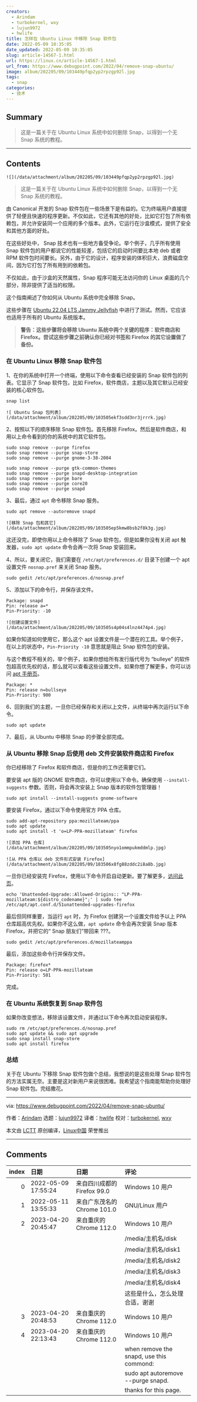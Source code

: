 ```yaml
---
creators:
  - Arindam
  - turbokernel, wxy
  - lujun9972
  - hwlife
title: 怎样在 Ubuntu Linux 中移除 Snap 软件包
date: 2022-05-09 10:35:05
date_updated: 2022-05-09 10:35:05
slug: article-14567-1.html
url: https://linux.cn/article-14567-1.html
url_from: https://www.debugpoint.com/2022/04/remove-snap-ubuntu/
image: album/202205/09/103449pfqp2yp2rpzgp92l.jpg
tags:
  - snap
categories:
  - 技术
---
```


## Summary

> 这是一篇关于在 Ubuntu Linux 系统中如何删除 Snap，以得到一个无 Snap 系统的教程。

***

<!-- more -->

## Contents

`![](/data/attachment/album/202205/09/103449pfqp2yp2rpzgp92l.jpg)`

> 
> 这是一篇关于在 Ubuntu Linux 系统中如何删除 Snap，以得到一个无 Snap 系统的教程。
> 
> 
> 

由 Canonical 开发的 Snap 软件包在一些场景下是有益的。它为终端用户直接提供了轻便且快速的程序更新。不仅如此，它还有其他的好处，比如它打包了所有依赖包，并允许安装同一个应用的多个版本。此外，它运行在沙盒模式，提供了安全和其他方面的好处。

在这些好处中， Snap 技术也有一些地方备受争论。举个例子，几乎所有使用 Snap 软件包的用户都说它的性能较差，包括它的启动时间要比本地 deb 或者 RPM 软件包时间要长。另外，由于它的设计，程序安装的体积巨大，浪费磁盘空间，因为它打包了所有用到的依赖包。

不仅如此，由于沙盒的天然属性，Snap 程序可能无法访问你的 Linux 桌面的几个部分，除非提供了适当的权限。

这个指南阐述了你如何从 Ubuntu 系统中完全移除 Snap。

这些步骤在 [Ubuntu 22.04 LTS Jammy Jellyfish](https://www.debugpoint.com/2022/01/ubuntu-22-04-lts/) 中进行了测试。然而，它应该也适用于所有的 Ubuntu 系统版本。

> 
> **警告：这些步骤将会移除 Ubuntu 系统中两个关键的程序：软件商店和 Firefox。尝试这些步骤之前确认你已经对书签和 Firefox 的其它设置做了备份。**
> 
> 
> 

### 在 Ubuntu Linux 移除 Snap 软件包

1、在你的系统中打开一个终端，使用以下命令查看已经安装的 Snap 软件包的列表。它显示了 Snap 软件包，比如 Firefox，软件商店，主题以及其它默认已经安装的核心软件包。

```shell
snap list
```

`![ Ubuntu Snap 包列表](/data/attachment/album/202205/09/103505ekf3sdd3nr3jrrrk.jpg)`

2、按照以下的顺序移除 Snap 软件包。首先移除 Firefox。然后是软件商店，和用以上命令看到的你的系统中的其它软件包。

```shell
sudo snap remove --purge firefox
sudo snap remove --purge snap-store
sudo snap remove --purge gnome-3-38-2004
```

```shell
sudo snap remove --purge gtk-common-themes
sudo snap remove --purge snapd-desktop-integration
sudo snap remove --purge bare
sudo snap remove --purge core20
sudo snap remove --purge snapd
```

3、最后，通过 `apt` 命令移除 Snap 服务。

```shell
sudo apt remove --autoremove snapd
```

`![移除 Snap 包和其它](/data/attachment/album/202205/09/103505ep5kmw8bsb2f8k3g.jpg)`

这还没完，即使你用以上命令移除了 Snap 软件包，但是如果你没有关闭 apt 触发器，`sudo apt update` 命令会再一次将 Snap 安装回来。

4、所以，要关闭它，我们需要在 `/etc/apt/preferences.d/` 目录下创建一个 apt 设置文件 `nosnap.pref` 来关闭 Snap 服务。

```shell
sudo gedit /etc/apt/preferences.d/nosnap.pref
```

5、添加以下的命令行，并保存该文件。

```shell
Package: snapd
Pin: release a=*
Pin-Priority: -10
```

`![创建设置文件](/data/attachment/album/202205/09/103505s4p04s4lnz4474p4.jpg)`

如果你知道如何使用它，那么这个 apt 设置文件是一个潜在的工具。举个例子，在以上的状态中，`Pin-Priority -10` 意思就是阻止 Snap 软件包的安装。

与这个教程不相关的，举个例子，如果你想给所有发行版代号为 “bulleye” 的软件包超高优先权的话，那么就可以查看这些设置文件。如果你想了解更多，你可以访问 [apt 手册页](https://manpages.ubuntu.com/manpages/focal/man5/apt_preferences.5.html)。

```shell
Package: *
Pin: release n=bullseye
Pin-Priority: 900
```

6、回到我们的主题，一旦你已经保存和关闭以上文件，从终端中再次运行以下命令。

```shell
sudo apt update
```

7、最后，从 Ubuntu 中移除 Snap 的步骤全部完成。

### 从 Ubuntu 移除 Snap 后使用 deb 文件安装软件商店和 Firefox

你已经移除了 Firefox 和软件商店，但是你的工作还需要它们。

要安装 apt 版的 GNOME 软件商店，你可以使用以下命令。确保使用 `--install-suggests` 参数。否则，将会再次安装上 Snap 版本的软件包管理器！

```shell
sudo apt install --install-suggests gnome-software
```

要安装 Firefox，通过以下命令使用官方 PPA 仓库。

```shell
sudo add-apt-repository ppa:mozillateam/ppa
sudo apt update
sudo apt install -t 'o=LP-PPA-mozillateam' firefox
```

`![添加 PPA 仓库](/data/attachment/album/202205/09/103505nyo1ommpukmddmlp.jpg)`

`![从 PPA 仓库以 deb 文件形式安装 Firefox](/data/attachment/album/202205/09/103506x8fg88zddc2i8a8b.jpg)`

一旦你已经安装完 Firefox，使用以下命令开启自动更新。要了解更多，[访问此页](https://www.debugpoint.com/2021/09/remove-firefox-snap-ubuntu/)。

```shell
echo 'Unattended-Upgrade::Allowed-Origins:: "LP-PPA-mozillateam:${distro_codename}";' | sudo tee /etc/apt/apt.conf.d/51unattended-upgrades-firefox
```

最后但同样重要，当运行 `apt` 时，为 Firefox 创建另一个设置文件给予以上 PPA 仓库超高优先权。如果你不这么做，`apt update` 命令会再次安装 Snap 版本 Firefox，并把它的“ Snap 朋友们”带回来 ???。

```shell
sudo gedit /etc/apt/preferences.d/mozillateamppa
```

最后，添加这些命令行并保存文件。

```shell
Package: firefox*
Pin: release o=LP-PPA-mozillateam
Pin-Priority: 501
```

完成。

### 在 Ubuntu 系统恢复到 Snap 软件包

如果你改变想法，移除该设置文件，并通过以下命令再次启动安装程序。

```shell
sudo rm /etc/apt/preferences.d/nosnap.pref
sudo apt update && sudo apt upgrade
sudo snap install snap-store
sudo apt install firefox
```

### 总结

关于在 Ubuntu 下移除 Snap 软件包做个总结，我想说的是这些处理 Snap 软件包的方法实属无奈。主要是这对新用户来说很困难。我希望这个指南能帮助你处理好 Snap 软件包。完结撒花。

---

via: <https://www.debugpoint.com/2022/04/remove-snap-ubuntu/>

作者：[Arindam](https://www.debugpoint.com/author/admin1/) 选题：[lujun9972](https://github.com/lujun9972) 译者：[hwlife](https://github.com/hwlife) 校对：[turbokernel](https://github.com/turbokernel), [wxy](https://github.com/wxy)

本文由 [LCTT](https://github.com/LCTT/TranslateProject) 原创编译，[Linux中国](https://linux.cn/) 荣誉推出

***

## Comments

|   index | 日期                | 日期                                        | 评论                                                                          |
|--------:|:--------------------|:--------------------------------------------|:------------------------------------------------------------------------------|
|       0 | 2022-05-09 17:55:24 | 来自四川成都的 Firefox 99.0|Windows 10 用户 | 有些软件默认装的是 Snap 包，这点就很恶心。                        |
|       1 | 2022-05-11 13:55:33 | 来自广东茂名的 Chrome 101.0|GNU/Linux 用户  | Snap应用性能太差了，火狐加载慢，VLC播放器解码严重卡顿             |
|       2 | 2023-04-20 20:45:47 | 来自重庆的 Chrome 112.0|Windows 10 用户     | 完全按照你的文章整了下，整完多出来5个硬盘分区如下：<br />         |
|         |                     |                                             | /media/主机名/disk<br />                                             |
|         |                     |                                             | /media/主机名/disk1<br />                                         |
|         |                     |                                             | /media/主机名/disk2<br />                                            |
|         |                     |                                             | /media/主机名/disk3<br />                                         |
|         |                     |                                             | /media/主机名/disk4<br />                                            |
|         |                     |                                             | 这些是什么，怎么处理合适，谢谢                                                |
|       3 | 2023-04-20 20:48:53 | 来自重庆的 Chrome 112.0|Windows 10 用户     | 我用的虚拟机，这几个分区加起来大概是0.5GB，是不是会空占硬盘空间呀 |
|       4 | 2023-04-20 22:13:43 | 来自重庆的 Chrome 112.0|Windows 10 用户     | I have solved the problem.<br />                                  |
|         |                     |                                             | when remove the snapd, use this commond:<br />                    |
|         |                     |                                             | sudo apt autoremove --purge snapd.<br />                          |
|         |                     |                                             | thanks for this page.                                             |

